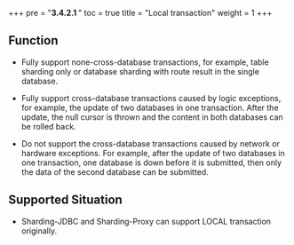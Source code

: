 +++
pre = "<b>3.4.2.1 </b>"
toc = true
title = "Local transaction"
weight = 1
+++

## Function

* Fully support none-cross-database transactions, for example, table sharding only or database sharding with route result in the single database.

* Fully support cross-database transactions caused by logic exceptions, for example, the update of two databases in one transaction. 
After the update, the null cursor is thrown and the content in both databases can be rolled back.

* Do not support the cross-database transactions caused by network or hardware exceptions. 
For example, after the update of two databases in one transaction, one database is down before it is submitted, then only the data of the second database can be submitted.

## Supported Situation

* Sharding-JDBC and Sharding-Proxy can support LOCAL transaction originally.
